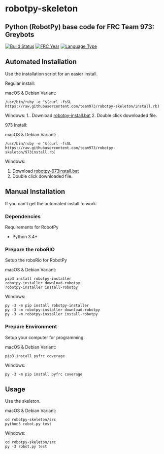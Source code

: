 # robotpy-skeleton
## Python (RobotPy) base code for FRC Team 973: Greybots

[![Build Status](https://travis-ci.com/Team973/2017-inseason.svg?token=PMQ4h4i9r3eRUJnsCJBt&branch=master)](https://travis-ci.com/Team973/2017-inseason)
[![FRC Year](https://img.shields.io/badge/frc-2017-brightgreen.svg)](https://www.firstinspires.com/robotics/frc/game-and-season)
[![Language Type](https://img.shields.io/badge/language-python-brightgreen.svg)](https://http://robotpy.readthedocs.io/)

## Automated Installation
Use the installation script for an easier install.

Regular install:

macOS & Debian Variant:
```
/usr/bin/ruby -e "$(curl -fsSL https://raw.githubusercontent.com/team973/robotpy-skeleton/install.rb)
```

Windows:
1.. Download [robotpy-install.bat](https://raw.githubusercontent.com/team973/robotpy-skeleton/robotpy-install.bat)
2. Double click downloaded file.

973 Install:

macOS & Debian Variant:
```
/usr/bin/ruby -e "$(curl -fsSL https://raw.githubusercontent.com/team973/robotpy-skeleton/973install.rb)
```

Windows:
1. Download [robotpy-973install.bat](https://raw.githubusercontent.com/team973/robotpy-skeleton/robotpy-973install.bat)
2. Double click downloaded file.

## Manual Installation
If you can't get the automated install to work.

### Dependencies
Requirements for RobotPy
- Python 3.4+

### Prepare the roboRIO
Setup the roboRio for RobotPy

macOS & Debian Variant:
```
pip3 install robotpy-installer
robotpy-installer download-robotpy
robotpy-installer install-robotpy
```

Windows:
```
py -3 -m pip install robotpy-installer
py -3 -m robotpy-installer download-robotpy
py -3 -m robotpy-installer install-robotpy
```

### Prepare Environment
Setup your computer for programming.

macOS & Debian Variant:
```
pip3 install pyfrc coverage
```

Windows:
```
py -3 -m pip install pyfrc coverage
```

## Usage
Use the skeleton.

macOS & Debian Variant:
```
cd robotpy-skeleton/src
python3 robot.py test
```

Windows:
```
cd robotpy-skeleton/src
py -3 robot.py test
```
